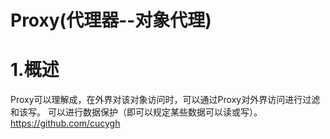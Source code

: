 # Proxy(代理器--对象代理)

# 1.概述
Proxy可以理解成，在外界对该对象访问时，可以通过Proxy对外界访问进行过滤和该写。
可以进行数据保护（即可以规定某些数据可以读或写）。
https://github.com/cucygh